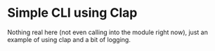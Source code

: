 # Simple CLI using Clap

Nothing real here (not even calling into the module right now), just an example
of using clap and a bit of logging.
